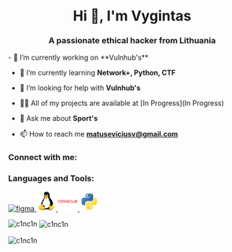 <h1 align="center">Hi 👋, I'm Vygintas</h1>
<h3 align="center">A passionate ethical hacker from Lithuania</h3>
<https://gifdb.com/images/high/coding-animated-laptop-flow-stream-ja04010rm5o68zfk.gif>
- 🔭 I’m currently working on **Vulnhub's**

- 🌱 I’m currently learning **Network+, Python, CTF**

- 🤝 I’m looking for help with **Vulnhub's**

- 👨‍💻 All of my projects are available at [In Progress](In Progress)

- 💬 Ask me about **Sport's**

- 📫 How to reach me **matuseviciusv@gmail.com**

<h3 align="left">Connect with me:</h3>
<p align="left">
</p>

<h3 align="left">Languages and Tools:</h3>
<p align="left"> <a href="https://www.figma.com/" target="_blank" rel="noreferrer"> <img src="https://www.vectorlogo.zone/logos/figma/figma-icon.svg" alt="figma" width="40" height="40"/> </a> <a href="https://www.linux.org/" target="_blank" rel="noreferrer"> <img src="https://raw.githubusercontent.com/devicons/devicon/master/icons/linux/linux-original.svg" alt="linux" width="40" height="40"/> </a> <a href="https://www.oracle.com/" target="_blank" rel="noreferrer"> <img src="https://raw.githubusercontent.com/devicons/devicon/master/icons/oracle/oracle-original.svg" alt="oracle" width="40" height="40"/> </a> <a href="https://www.python.org" target="_blank" rel="noreferrer"> <img src="https://raw.githubusercontent.com/devicons/devicon/master/icons/python/python-original.svg" alt="python" width="40" height="40"/> </a> </p>

<p><img align="left" src="https://github-readme-stats.vercel.app/api/top-langs?username=c1nc1n&show_icons=true&locale=en&layout=compact" alt="c1nc1n" /></p>

<p>&nbsp;<img align="center" src="https://github-readme-stats.vercel.app/api?username=c1nc1n&show_icons=true&locale=en" alt="c1nc1n" /></p>

<p><img align="center" src="https://github-readme-streak-stats.herokuapp.com/?user=c1nc1n&" alt="c1nc1n" /></p>
